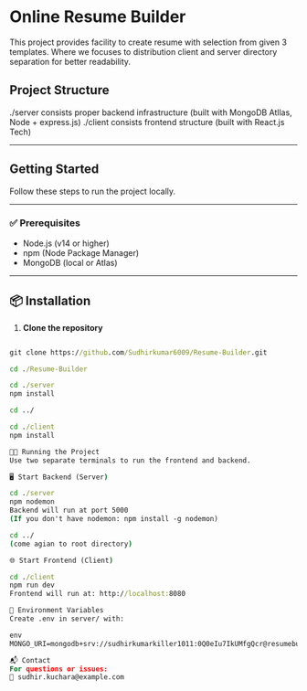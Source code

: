 # Online Resume Builder

This project provides facility to create resume with selection from given 3 templates.
Where we focuses to distribution client and server directory separation for better readability.  


## Project Structure
./server consists proper backend infrastructure (built with MongoDB Atllas, Node + express.js)
./client consists frontend structure (built with React.js Tech)

---

## Getting Started

Follow these steps to run the project locally.

---

### ✅ Prerequisites

- Node.js (v14 or higher)
- npm (Node Package Manager)
- MongoDB (local or Atlas)

---

## 📦 Installation

1. **Clone the repository**
```cmd

git clone https://github.com/Sudhirkumar6009/Resume-Builder.git

cd ./Resume-Builder

cd ./server
npm install

cd ../

cd ./client
npm install

🧑‍💻 Running the Project
Use two separate terminals to run the frontend and backend.

🖥️ Start Backend (Server)

cd ./server
npm nodemon
Backend will run at port 5000
(If you don't have nodemon: npm install -g nodemon)

cd ../
(come agian to root directory)

🌐 Start Frontend (Client)

cd ./client
npm run dev
Frontend will run at: http://localhost:8080

🔐 Environment Variables
Create .env in server/ with:

env
MONGO_URI=mongodb+srv://sudhirkumarkiller1011:0Q0eIu7IkUMfgQcr@resumebuilder.ymfjyyh.mongodb.net/?retryWrites=true&w=majority&appName=ResumeBuilder

📬 Contact
For questions or issues:
📧 sudhir.kuchara@example.com
